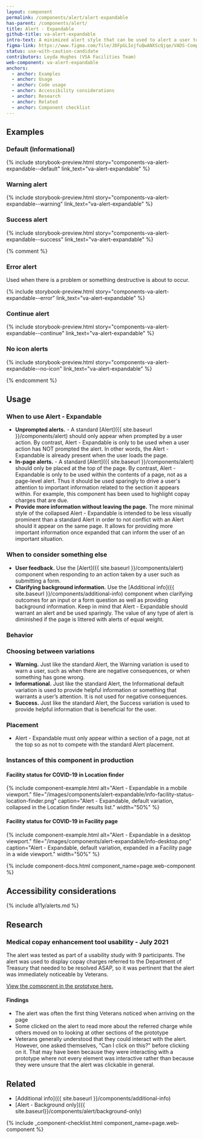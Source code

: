 ```yaml
---
layout: component
permalink: /components/alert/alert-expandable
has-parent: /components/alert/
title: Alert - Expandable
github-title: va-alert-expandable
intro-text: A minimized alert style that can be used to alert a user to relevant information on the page that is not prompted by their own action. This component combines the Additional Info component with the Background-Color only Alert variation color schemes.
figma-link: https://www.figma.com/file/JDFpGLIojfuQwANXScQjqe/VADS-Component-Example-Library?type=design&node-id=35%3A146&mode=design&t=J32RmU6Fjbjuh9bD-1
status: use-with-caution-candidate
contributors: Leyda Hughes (VSA Facilities Team)
web-component: va-alert-expandable
anchors:
  - anchor: Examples
  - anchor: Usage
  - anchor: Code usage
  - anchor: Accessibility considerations
  - anchor: Research
  - anchor: Related
  - anchor: Component checklist
---
```


## Examples

### Default (Informational)

{% include storybook-preview.html story="components-va-alert-expandable--default" link_text="va-alert-expandable" %}

### Warning alert

{% include storybook-preview.html story="components-va-alert-expandable--warning" link_text="va-alert-expandable" %}

### Success alert

{% include storybook-preview.html story="components-va-alert-expandable--success" link_text="va-alert-expandable" %}

{% comment %}

 ### Error alert

Used when there is a problem or something destructive is about to occur.

{% include storybook-preview.html story="components-va-alert-expandable--error" link_text="va-alert-expandable" %}

### Continue alert

{% include storybook-preview.html story="components-va-alert-expandable--continue" link_text="va-alert-expandable" %}

### No icon alerts

{% include storybook-preview.html story="components-va-alert-expandable--no-icon" link_text="va-alert-expandable" %}

{% endcomment %}

## Usage

### When to use Alert - Expandable

* **Unprompted alerts.** - A standard [Alert]({{ site.baseurl }}/components/alert) should only appear when prompted by a user action. By contrast, Alert - Expandable is only to be used when a user action has NOT prompted the alert. In other words, the Alert - Expandable is already present when the user loads the page.
* **In-page alerts.** - A standard [Alert]({{ site.baseurl }}/components/alert) should only be placed at the top of the page. By contrast, Alert - Expandable is only to be used within the contents of a page, not as a page-level alert. Thus it should be used sparingly to drive a user's attention to important information related to the section it appears within. For example, this component has been used to highlight copay charges that are due.
* **Provide more information without leaving the page.** The more minimal style of the collapsed Alert - Expandable is intended to be less visually prominent than a standard Alert in order to not conflict with an Alert should it appear on the same page. It allows for providing more important information once expanded that can inform the user of an important situation.

### When to consider something else

* **User feedback.** Use the [Alert]({{ site.baseurl }}/components/alert) component when responding to an action taken by a user such as submitting a form.
* **Clarifying background information.** Use the [Additional info]({{ site.baseurl }}/components/additional-info) component when clarifying outcomes for an input or a form question as well as providing background information. Keep in mind that Alert - Expandable should warrant an alert and be used sparingly. The value of any type of alert is diminished if the page is littered with alerts of equal weight.

### Behavior

### Choosing between variations

* **Warning.**  Just like the standard Alert, the Warning variation is used to warn a user, such as when there are negative consequences, or when something has gone wrong.
* **Informational.** Just like the standard Alert, the Informational default variation is used to provide helpful information or something that warrants a user’s attention. It is not used for negative consequences.
* **Success.** Just like the standard Alert, the Success variation is used to provide helpful information that is beneficial for the user.

### Placement

* Alert - Expandable must only appear within a section of a page, not at the top so as not to compete with the standard Alert placement.

### Instances of this component in production

#### Facility status for COVID-19 in Location finder
{% include component-example.html alt="Alert - Expandable in a mobile viewport." file="/images/components/alert-expandable/info-facility-status-location-finder.png" caption="Alert - Expandable, default variation, collapsed in the Location finder results list." width="50%" %}

#### Facility status for COVID-19 in Facility page
{% include component-example.html alt="Alert - Expandable in a desktop viewport." file="/images/components/alert-expandable/info-desktop.png" caption="Alert - Expandable, default variation, expanded in a Facility page in a wide viewport." width="50%" %}


{% include component-docs.html component_name=page.web-component %}

## Accessibility considerations

{% include a11y/alerts.md %}

## Research

### Medical copay enhancement tool usability - July 2021

The alert was tested as part of a usability study with 9 participants. The alert was used to display copay charges referred to the Department of Treasury that needed to be resolved ASAP, so it was pertinent that the alert was immediately noticeable by Veterans.

[View the component in the prototype here.](https://preview.uxpin.com/361636c369f65453b4880d1445911c4d9b869349#/pages/140005948/simulate/no-panels?mode=i)

#### Findings
- The alert was often the first thing Veterans noticed when arriving on the page
- Some clicked on the alert to read more about the referred charge while others moved on to looking at other sections of the prototype
- Veterans generally understood that they could interact with the alert. However, one asked themselves, "Can I click on this?" before clicking on it. That may have been because they were interacting with a prototype where not every element was interactive rather than because they were unsure that the alert was clickable in general.

## Related

* [Additional info]({{ site.baseurl }}/components/additional-info)
* [Alert - Background only]({{ site.baseurl}}/components/alert/background-only)

{% include _component-checklist.html component_name=page.web-component %}
